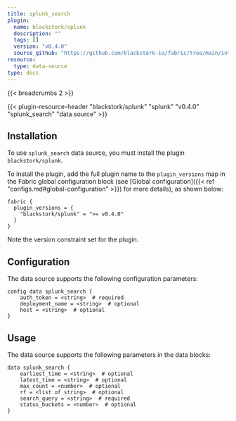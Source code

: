 ```yaml
---
title: splunk_search
plugin:
  name: blackstork/splunk
  description: ""
  tags: []
  version: "v0.4.0"
  source_github: "https://github.com/blackstork-io/fabric/tree/main/internal/splunk/"
resource:
  type: data-source
type: docs
---
```


{{< breadcrumbs 2 >}}

{{< plugin-resource-header "blackstork/splunk" "splunk" "v0.4.0" "splunk_search" "data source" >}}

## Installation

To use `splunk_search` data source, you must install the plugin `blackstork/splunk`.

To install the plugin, add the full plugin name to the `plugin_versions` map in the Fabric global configuration block (see [Global configuration]({{< ref "configs.md#global-configuration" >}}) for more details), as shown below:

```hcl
fabric {
  plugin_versions = {
    "blackstork/splunk" = ">= v0.4.0"
  }
}
```

Note the version constraint set for the plugin.

## Configuration

The data source supports the following configuration parameters:

```hcl
config data splunk_search {
    auth_token = <string>  # required
    deployment_name = <string>  # optional
    host = <string>  # optional
}
```

## Usage

The data source supports the following parameters in the data blocks:

```hcl
data splunk_search {
    earliest_time = <string>  # optional
    latest_time = <string>  # optional
    max_count = <number>  # optional
    rf = <list of string>  # optional
    search_query = <string>  # required
    status_buckets = <number>  # optional
}
```